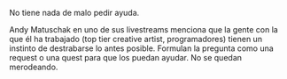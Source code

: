 No tiene nada de malo pedir ayuda.

Andy Matuschak en uno de sus livestreams menciona que la gente con la que él ha trabajado (top tier creative artist, programadores) tienen un instinto de destrabarse lo antes posible. Formulan la pregunta como una request o una quest para que los puedan ayudar.  No se quedan merodeando.  
